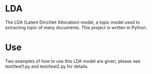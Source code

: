 # LDA
The LDA (Latent Dirichlet Allocation) model, a topic model used to extracting topic of many documents. This project is written in Python.
# Use
Two examples of how to use this LDA model are given, please see test/test1.py and test/test2.py for details.
